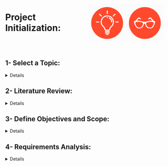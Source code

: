 <a href="/Graduation-Project-Steps/step-1.md"><img align="right" width="120" src="/Graduation-Project-Steps/logos/step02.png"></img></a>
<a href="/Graduation-Project-Steps/step-1.md"><img align="right" width="120" src="/Graduation-Project-Steps/logos/step01.png"></img></a>

# Project Initialization:

<br><br>

## 1- Select a Topic:

<details>
<summary>Details</summary>

### Description: 
- Choosing a relevant and feasible project topic that aligns with your interests and the objectives of your graduation project. The topic should integrate software engineering and AI to address a specific problem or opportunity.

### Steps:
- Brainstorm Ideas: List potential topics of interest in both software engineering and AI. Consider current trends, challenges, and personal interests.
- Evaluate Feasibility: Assess the technical, financial, and time feasibility of each topic. Check for available resources, data, and expertise.
- Consult Advisors: Discuss potential topics with mentors or advisors to gain insights and feedback.
- Select the Final Topic: Choose a topic that is both interesting and feasible, ensuring it meets project requirements.

### Skills/Tools:
- Research skills, Critical thinking, Consultation with academic advisors
- Research databases (e.g., Google Scholar), project management software

</details>

## 2- Literature Review:

<details>
<summary>Details</summary>

### Description:
- Conducting a comprehensive review of existing research, technologies, and solutions related to the chosen topic. This helps in understanding the state-of-the-art and identifying gaps.

### Steps:
- Identify Keywords: Define keywords and phrases related to your topic for effective searching.
- Search for Sources: Use academic databases, journals, conference papers, and reputable sources.
- Analyze and Summarize: Read and summarize relevant studies, focusing on methodologies, findings, and limitations.
- Organize Findings: Categorize and organize the reviewed literature based on themes or topics.

### Skills/Tools:
- Research and analytical skills, Data organization
- Google Scholar, PubMed, IEEE Xplore, citation management tools (e.g., Zotero, EndNote)

</details>

## 3- Define Objectives and Scope:

<details>
<summary>Details</summary>

### Description:
- Clearly outlining the goals and boundaries of the project. This involves specifying what you intend to achieve and what will be excluded.

### Steps:
- Set Clear Objectives: Define the specific goals you want to accomplish with the project.
- Determine Scope: Outline what aspects of the problem will be addressed and what will be excluded.
- Establish Deliverables: Identify the tangible outputs or results expected from the project.
- Review with Stakeholders: Confirm the objectives and scope with advisors or stakeholders.

### Skills/Tools:
- Goal-setting and planning, Communication skills
- Project planning tools (e.g., Microsoft Project, Trello)

</details>

## 4- Requirements Analysis:

<details>
<summary>Details</summary>

### Description:
- Gathering and analyzing the requirements for both software and AI components. This involves understanding what is needed to meet the project goals.

### Steps:
- Gather Requirements: Conduct interviews, surveys, or workshops with stakeholders to gather requirements.
- Document Requirements: Create detailed documentation outlining functional and non-functional requirements.
- Prioritize Requirements: Prioritize requirements based on their importance and feasibility.
- Validate Requirements: Review and confirm requirements with stakeholders to ensure accuracy.

### Skills/Tools:
- Requirements elicitation and documentation, Analytical skills
- Requirements management tools (e.g., Jira, Confluence)

</details>
